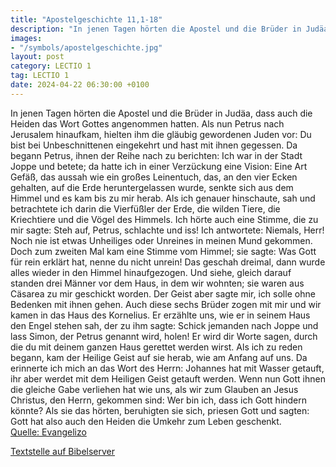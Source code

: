 ```yaml
---
title: "Apostelgeschichte 11,1-18"
description: "In jenen Tagen hörten die Apostel und die Brüder in Judäa, dass auch die Heiden das Wort Gottes angenommen hatten. Als nun Petrus nach Jerusalem hinaufkam, hielten ihm die gläubig gewordenen Juden vor: Du bist bei Unbeschnittenen eingekehrt und hast mit ihnen gegessen. Da begann ...."
images:
- "/symbols/apostelgeschichte.jpg"
layout: post
category: LECTIO 1
tag: LECTIO 1
date: 2024-04-22 06:30:00 +0100
---
```

In jenen Tagen hörten die Apostel und die Brüder in Judäa, dass auch die Heiden das Wort Gottes angenommen hatten.
Als nun Petrus nach Jerusalem hinaufkam, hielten ihm die gläubig gewordenen Juden vor:
Du bist bei Unbeschnittenen eingekehrt und hast mit ihnen gegessen.
Da begann Petrus, ihnen der Reihe nach zu berichten:
Ich war in der Stadt Joppe und betete; da hatte ich in einer Verzückung eine Vision: Eine Art Gefäß, das aussah wie ein großes Leinentuch, das, an den vier Ecken gehalten, auf die Erde heruntergelassen wurde, senkte sich aus dem Himmel und es kam bis zu mir herab.<!--more-->
Als ich genauer hinschaute, sah und betrachtete ich darin die Vierfüßler der Erde, die wilden Tiere, die Kriechtiere und die Vögel des Himmels.
Ich hörte auch eine Stimme, die zu mir sagte: Steh auf, Petrus, schlachte und iss!
Ich antwortete: Niemals, Herr! Noch nie ist etwas Unheiliges oder Unreines in meinen Mund gekommen.
Doch zum zweiten Mal kam eine Stimme vom Himmel; sie sagte: Was Gott für rein erklärt hat, nenne du nicht unrein!
Das geschah dreimal, dann wurde alles wieder in den Himmel hinaufgezogen.
Und siehe, gleich darauf standen drei Männer vor dem Haus, in dem wir wohnten; sie waren aus Cäsarea zu mir geschickt worden.
Der Geist aber sagte mir, ich solle ohne Bedenken mit ihnen gehen. Auch diese sechs Brüder zogen mit mir und wir kamen in das Haus des Kornelius.
Er erzählte uns, wie er in seinem Haus den Engel stehen sah, der zu ihm sagte: Schick jemanden nach Joppe und lass Simon, der Petrus genannt wird, holen!
Er wird dir Worte sagen, durch die du mit deinem ganzen Haus gerettet werden wirst.
Als ich zu reden begann, kam der Heilige Geist auf sie herab, wie am Anfang auf uns.
Da erinnerte ich mich an das Wort des Herrn: Johannes hat mit Wasser getauft, ihr aber werdet mit dem Heiligen Geist getauft werden.
Wenn nun Gott ihnen die gleiche Gabe verliehen hat wie uns, als wir zum Glauben an Jesus Christus, den Herrn, gekommen sind: Wer bin ich, dass ich Gott hindern könnte?
Als sie das hörten, beruhigten sie sich, priesen Gott und sagten: Gott hat also auch den Heiden die Umkehr zum Leben geschenkt.<br>
[Quelle: Evangelizo](https://evangeliumtagfuertag.org/DE/gospel)

[Textstelle auf Bibelserver](https://www.bibleserver.com/EU/Apostelgeschichte11,1-18)
